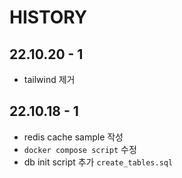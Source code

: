 # HISTORY

## 22.10.20 - 1

- tailwind 제거

## 22.10.18 - 1

- redis cache sample 작성
- `docker compose script` 수정
- db init script 추가 `create_tables.sql`
